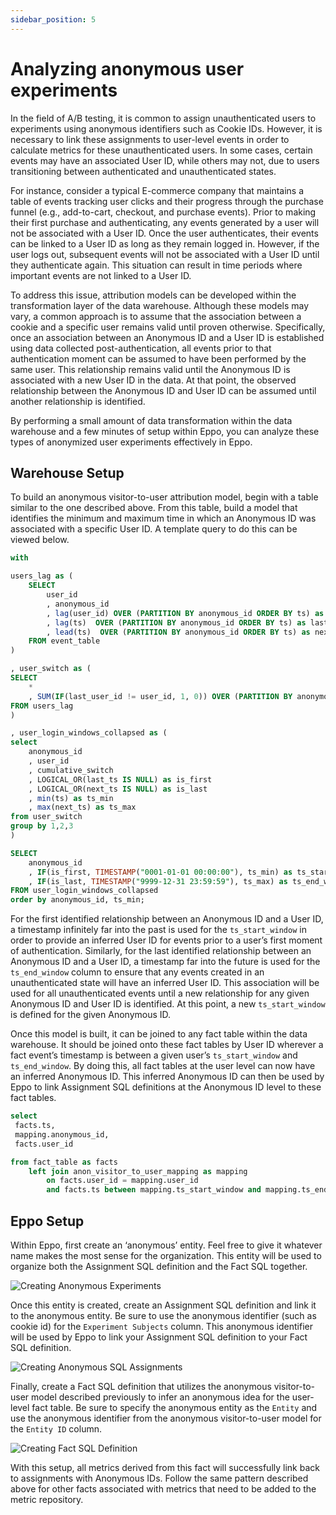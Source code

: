```yaml
---
sidebar_position: 5
---
```


# Analyzing anonymous user experiments

In the field of A/B testing, it is common to assign unauthenticated users to experiments using anonymous identifiers such as Cookie IDs. However, it is necessary to link these assignments to user-level events in order to calculate metrics for these unauthenticated users. In some cases, certain events may have an associated User ID, while others may not, due to users transitioning between authenticated and unauthenticated states.

For instance, consider a typical E-commerce company that maintains a table of events tracking user clicks and their progress through the purchase funnel (e.g., add-to-cart, checkout, and purchase events). Prior to making their first purchase and authenticating, any events generated by a user will not be associated with a User ID. Once the user authenticates, their events can be linked to a User ID as long as they remain logged in. However, if the user logs out, subsequent events will not be associated with a User ID until they authenticate again. This situation can result in time periods where important events are not linked to a User ID.

To address this issue, attribution models can be developed within the transformation layer of the data warehouse. Although these models may vary, a common approach is to assume that the association between a cookie and a specific user remains valid until proven otherwise. Specifically, once an association between an Anonymous ID and a User ID is established using data collected post-authentication, all events prior to that authentication moment can be assumed to have been performed by the same user. This relationship remains valid until the Anonymous ID is associated with a new User ID in the data. At that point, the observed relationship between the Anonymous ID and User ID can be assumed until another relationship is identified.

By performing a small amount of data transformation within the data warehouse and a few minutes of setup within Eppo, you can analyze these types of anonymized user experiments effectively in Eppo.

## Warehouse Setup

To build an anonymous visitor-to-user attribution model, begin with a table similar to the one described above. From this table, build a model that identifies the minimum and maximum time in which an Anonymous ID was associated with a specific User ID. A template query to do this can be viewed below.

```sql
with

users_lag as (
    SELECT
        user_id
		, anonymous_id
        , lag(user_id) OVER (PARTITION BY anonymous_id ORDER BY ts) as last_user_id
        , lag(ts)  OVER (PARTITION BY anonymous_id ORDER BY ts) as last_ts
        , lead(ts)  OVER (PARTITION BY anonymous_id ORDER BY ts) as next_ts
    FROM event_table
)

, user_switch as (
SELECT
    *
    , SUM(IF(last_user_id != user_id, 1, 0)) OVER (PARTITION BY anonymous_id ORDER BY ts) as cumulative_switch
FROM users_lag
)

, user_login_windows_collapsed as (
select
    anonymous_id
    , user_id
    , cumulative_switch
    , LOGICAL_OR(last_ts IS NULL) as is_first
    , LOGICAL_OR(next_ts IS NULL) as is_last
    , min(ts) as ts_min
    , max(next_ts) as ts_max
from user_switch
group by 1,2,3
)

SELECT
    anonymous_id
    , IF(is_first, TIMESTAMP("0001-01-01 00:00:00"), ts_min) as ts_start_window
    , IF(is_last, TIMESTAMP("9999-12-31 23:59:59"), ts_max) as ts_end_window
FROM user_login_windows_collapsed
order by anonymous_id, ts_min;

```

For the first identified relationship between an Anonymous ID and a User ID, a timestamp infinitely far into the past is used for the `ts_start_window` in order to provide an inferred User ID for events prior to a user’s first moment of authentication. Similarly, for the last identified relationship between an Anonymous ID and a User ID, a timestamp far into the future is used for the `ts_end_window` column to ensure that any events created in an unauthenticated state will have an inferred User ID. This association will be used for all unauthenticated events until a new relationship for any given Anonymous ID and User ID is identified. At this point, a new `ts_start_window` is defined for the given Anonymous ID.

Once this model is built, it can be joined to any fact table within the data warehouse. It should be joined onto these fact tables by User ID wherever a fact event’s timestamp is between a given user’s `ts_start_window` and `ts_end_window`. By doing this, all fact tables at the user level can now have an inferred Anonymous ID. This inferred Anonymous ID can then be used by Eppo to link Assignment SQL definitions at the Anonymous ID level to these fact tables.

```sql
select
 facts.ts,
 mapping.anonymous_id,
 facts.user_id

from fact_table as facts
	left join anon_visitor_to_user_mapping as mapping
		on facts.user_id = mapping.user_id
		and facts.ts between mapping.ts_start_window and mapping.ts_end_window
```

## Eppo Setup

Within Eppo, first create an ‘anonymous’ entity. Feel free to give it whatever name makes the most sense for the organization. This entity will be used to organize both the Assignment SQL definition and the Fact SQL together.

![Creating Anonymous Experiments](/img/anonymous-experiments/creating_anonymous_entity.gif)

Once this entity is created, create an Assignment SQL definition and link it to the anonymous entity. Be sure to use the anonymous identifier (such as cookie id) for the `Experiment Subjects` column. This anonymous identifier will be used by Eppo to link your Assignment SQL definition to your Fact SQL definition.

![Creating Anonymous SQL Assignments](/img/anonymous-experiments/creating_assignment_definition.gif)

Finally, create a Fact SQL definition that utilizes the anonymous visitor-to-user model described previously to infer an anonymous idea for the user-level fact table. Be sure to specify the anonymous entity as the `Entity` and use the anonymous identifier from the anonymous visitor-to-user model for the `Entity ID` column.

![Creating Fact SQL Definition](/img/anonymous-experiments/creating_fact_sql.gif)

With this setup, all metrics derived from this fact will successfully link back to assignments with Anonymous IDs.
Follow the same pattern described above for other facts associated with metrics that need to be added to the metric repository.
